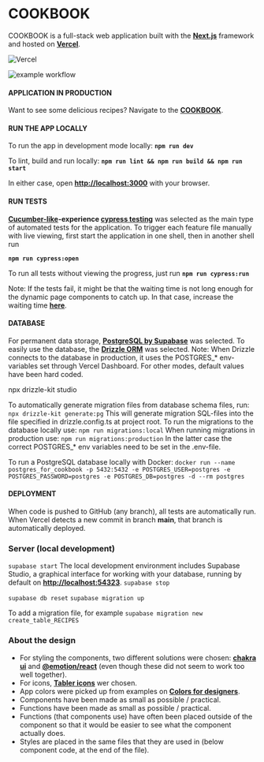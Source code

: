 # COOKBOOK

COOKBOOK is a full-stack web application built with the **[ Next.js](https://nextjs.org/docs)** framework and hosted on **[Vercel](https://vercel.com/)**.

![Vercel](https://vercelbadge.vercel.app/api/tsirbunen/cookbook?style=plastic)

![example workflow](https://github.com/tsirbunen/cookbook/actions/workflows/running-tests.yml/badge.svg)

#### APPLICATION IN PRODUCTION

Want to see some delicious recipes? Navigate to the **[COOKBOOK](https://cookbook-dusky.vercel.app)**.

#### RUN THE APP LOCALLY

To run the app in development mode locally:
**`npm run dev`**

To lint, build and run locally:
**`npm run lint && npm run build && npm run start`**

In either case, open **[http://localhost:3000](http://localhost:3000)** with your browser.

#### RUN TESTS

**[Cucumber-like](https://www.npmjs.com/package/@badeball/cypress-cucumber-preprocessor)-experience [cypress testing](https://docs.cypress.io/guides/overview/why-cypress)** was selected as the main type of automated tests for the application. To trigger each feature file manually with live viewing, first start the application in one shell, then in another shell run

**`npm run cypress:open`**

To run all tests without viewing the progress, just run
**`npm run cypress:run`**

Note: If the tests fail, it might be that the waiting time is not long enough for the dynamic page components to catch up. In that case, increase the waiting time **[here](/cypress/components/app.ts)**.

#### DATABASE

For permanent data storage, **[PostgreSQL by Supabase](https://supabase.com)** was selected. To easily use the database, the **[Drizzle ORM](https://orm.drizzle.team/docs/overview)** was selected.
Note: When Drizzle connects to the database in production, it uses the POSTGRES\_\* env-variables set through Vercel Dashboard. For other modes, default values have been hard coded.

npx drizzle-kit studio

To automatically generate migration files from database schema files, run:
`npx drizzle-kit generate:pg`
This will generate migration SQL-files into the file specified in drizzle.config.ts at project root. To run the migrations to the database locally use:
`npm run migrations:local`
When running migrations in production use:
`npm run migrations:production`
In the latter case the correct POSTGRES\_\* env variables need to be set in the .env-file.

To run a PostgreSQL database locally with Docker:
`docker run --name postgres_for_cookbook -p 5432:5432 -e POSTGRES_USER=postgres -e POSTGRES_PASSWORD=postgres -e POSTGRES_DB=postgres -d --rm postgres`

#### DEPLOYMENT

When code is pushed to GitHub (any branch), all tests are automatically run.
When Vercel detects a new commit in branch **main**, that branch is automatically deployed.

### Server (local development)

`supabase start`
The local development environment includes Supabase Studio, a graphical interface for working with your database, running by default on **[http://localhost:54323](http://localhost:54323)**.
`supabase stop`

`supabase db reset`
`supabase migration up`

To add a migration file, for example `supabase migration new create_table_RECIPES`

### About the design

- For styling the components, two different solutions were chosen: **[chakra ui](https://chakra-ui.com)** and **[@emotion/react](https://www.npmjs.com/package/@emotion/react)** (even though these did not seem to work too well together).
- For icons, **[Tabler icons](https://react-icons.github.io/react-icons/icons/tb/)** wer chosen.
- App colors were picked up from examples on **[Colors for designers](https://colorhunt.co/)**.
- Components have been made as small as possible / practical.
- Functions have been made as small as possible / practical.
- Functions (that components use) have often been placed outside of the component so that it would be easier to see what the component actually does.
- Styles are placed in the same files that they are used in (below component code, at the end of the file).
